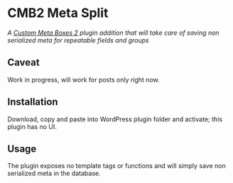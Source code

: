 # CMB2 Meta Split
 *A [Custom Meta Boxes 2](https://github.com/webdevstudios/CMB2) plugin addition that will take care of saving non serialized meta for repeatable fields and groups*

## Caveat
Work in progress, will work for posts only right now.
 
## Installation
Download, copy and paste into WordPress plugin folder and activate; this plugin has no UI.
 
## Usage
The plugin exposes no template tags or functions and will simply save non serialized meta in the database.
